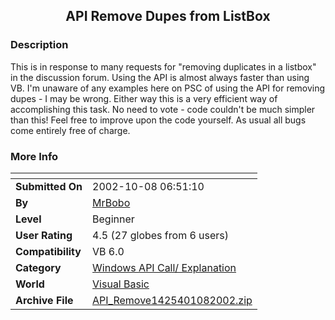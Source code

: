 ﻿<div align="center">

## API Remove Dupes from ListBox


</div>

### Description

This is in response to many requests for "removing duplicates in a listbox" in the discussion forum. Using the API is almost always faster than using VB. I'm unaware of any examples here on PSC of using the API for removing dupes - I may be wrong. Either way this is a very efficient way of accomplishing this task. No need to vote - code couldn't be much simpler than this! Feel free to improve upon the code yourself. As usual all bugs come entirely free of charge.
 
### More Info
 


<span>             |<span>
---                |---
**Submitted On**   |2002-10-08 06:51:10
**By**             |[MrBobo](https://github.com/Planet-Source-Code/PSCIndex/blob/master/ByAuthor/mrbobo.md)
**Level**          |Beginner
**User Rating**    |4.5 (27 globes from 6 users)
**Compatibility**  |VB 6\.0
**Category**       |[Windows API Call/ Explanation](https://github.com/Planet-Source-Code/PSCIndex/blob/master/ByCategory/windows-api-call-explanation__1-39.md)
**World**          |[Visual Basic](https://github.com/Planet-Source-Code/PSCIndex/blob/master/ByWorld/visual-basic.md)
**Archive File**   |[API\_Remove1425401082002\.zip](https://github.com/Planet-Source-Code/mrbobo-api-remove-dupes-from-listbox__1-39640/archive/master.zip)








